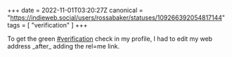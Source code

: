 +++
date = 2022-11-01T03:20:27Z
canonical = "https://indieweb.social/users/rossabaker/statuses/109266392054817144"
tags = [ "verification" ]
+++

<p>To get the green <a href="https://indieweb.social/tags/verification" class="mention hashtag" rel="tag">#<span>verification</span></a>  check in my profile, I had to edit my web address _after_ adding the rel=me link.</p>
